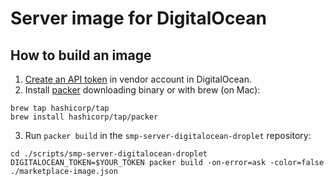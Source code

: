 # Server image for DigitalOcean

<!-- TODO tested on a fresh DO droplet and this seems to be wrong - we have to update the image to behave as described.

The current image used for 1-click deployment on DigitalOcean does not contain the source or binary of SMP Server - it downloads the compiled binary of the latest release (rather than a particular release) from GitHub.

The upside is that the new image does not have to be created and approved by DigitalOcean every time when the new release is created. -->

## How to build an image

1. [Create an API token](https://cloud.digitalocean.com/account/api/tokens) in vendor account in DigitalOcean.
2. Install [packer](https://www.packer.io/downloads) downloading binary or with brew (on Mac):

```shell
brew tap hashicorp/tap
brew install hashicorp/tap/packer
```

3. Run `packer build` in the `smp-server-digitalocean-droplet` repository:

```shell
cd ./scripts/smp-server-digitalocean-droplet
DIGITALOCEAN_TOKEN=$YOUR_TOKEN packer build -on-error=ask -color=false ./marketplace-image.json
```

